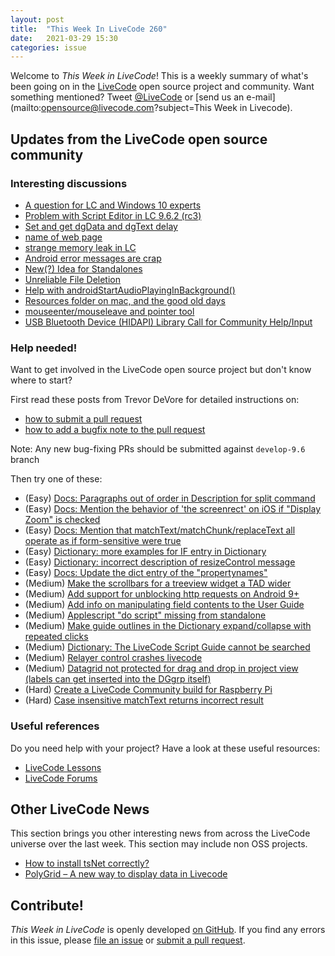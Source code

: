 ```yaml
---
layout: post
title:  "This Week In LiveCode 260"
date:   2021-03-29 15:30
categories: issue
---
```


Welcome to *This Week in LiveCode*!  This is a weekly summary of what's been
going on in the [LiveCode](https://livecode.com/) open source project and
community.  Want something mentioned?  Tweet
[@LiveCode](https://twitter.com/LiveCode) or
[send us an e-mail](mailto:opensource@livecode.com?subject=This Week in Livecode).

## Updates from the LiveCode open source community

<!--
### News & blog posts

- [How I built a Mobile App in LiveCode and Took Over the World](https://livecode.com/how-i-built-a-mobile-app-in-livecode-and-took-over-the-world/)
-->

### Interesting discussions

- [A question for LC and Windows 10 experts](https://www.mail-archive.com/use-livecode@lists.runrev.com/msg111485.html)
- [Problem with Script Editor in LC 9.6.2 (rc3)](https://www.mail-archive.com/use-livecode@lists.runrev.com/msg111503.html)
- [Set and get dgData and dgText delay](https://www.mail-archive.com/use-livecode@lists.runrev.com/msg111504.html)
- [name of web page](https://www.mail-archive.com/use-livecode@lists.runrev.com/msg111544.html)
- [strange memory leak in LC](https://www.mail-archive.com/use-livecode@lists.runrev.com/msg111554.html)
- [Android error messages are crap](https://www.mail-archive.com/use-livecode@lists.runrev.com/msg111558.html)
- [New(?) Idea for Standalones](https://www.mail-archive.com/use-livecode@lists.runrev.com/msg111571.html)
- [Unreliable File Deletion](https://www.mail-archive.com/use-livecode@lists.runrev.com/msg111598.html)
- [Help with androidStartAudioPlayingInBackground()](https://www.mail-archive.com/use-livecode@lists.runrev.com/msg111615.html)
- [Resources folder on mac, and the good old days](https://www.mail-archive.com/use-livecode@lists.runrev.com/msg111635.html)
- [mouseenter/mouseleave and pointer tool](https://www.mail-archive.com/use-livecode@lists.runrev.com/msg111645.html)
- [USB Bluetooth Device (HIDAPI) Library Call for Community Help/Input](https://forums.livecode.com/viewtopic.php?t=35637&p=203869#p203869)

<!--
## Updates in the LiveCode open source project

1 pull request was [merged since the last issue](https://github.com/search?q=org%3Alivecode+is%3Apublic+is%3Apr+is%3Amerged+merged%3A2021-03-15..2021-03-21&type=Issues).
-->
<!--
### New LiveCode releases

- [Release 9.6.2 RC-3](https://www.mail-archive.com/use-livecode@lists.runrev.com/msg111364.html)



### Notable changes

- [Fix Macos Big Sur visual effect rendering](https://github.com/livecode/livecode/pull/7528)
--->

<!--
### Bug of the week

- [Bug 23085 - VIsual effects doesn't wok on macOS Big Sur (11.2)](https://quality.livecode.com/show_bug.cgi?id=23085)

The reporter and the commenters provided a helpful sample stack and recipe that allowed us to test and confirm the problem quickly.
-->

### Help needed!

Want to get involved in the LiveCode open source project but don't know where
to start?  

First read these posts from Trevor DeVore for detailed instructions on:

- [how to submit a pull request](https://www.mail-archive.com/use-livecode@lists.runrev.com/msg98530.html)
- [how to add a bugfix note to the pull request](https://www.mail-archive.com/use-livecode@lists.runrev.com/msg98611.html)

Note: Any new bug-fixing PRs should be submitted against `develop-9.6` branch

Then try one of these:

- (Easy) [Docs: Paragraphs out of order in Description for split command](https://quality.livecode.com/show_bug.cgi?id=23071)
- (Easy) [Docs: Mention the behavior of 'the screenrect' on iOS if "Display Zoom" is checked](https://quality.livecode.com/show_bug.cgi?id=22949)
- (Easy) [Docs: Mention that matchText/matchChunk/replaceText all operate as if form-sensitive were true](https://quality.livecode.com/show_bug.cgi?id=15311)
- (Easy) [Dictionary: more examples for IF entry in Dictionary](https://quality.livecode.com/show_bug.cgi?id=22589)
- (Easy) [Dictionary: incorrect description of resizeControl message](https://quality.livecode.com/show_bug.cgi?id=17118)
- (Easy) [Docs: Update the dict entry of the "propertynames"](https://quality.livecode.com/show_bug.cgi?id=7375)
- (Medium) [Make the scrollbars for a treeview widget a TAD wider](https://quality.livecode.com/show_bug.cgi?id=23000)
- (Medium) [Add support for unblocking http requests on Android 9+](http://quality.livecode.com/show_bug.cgi?id=22400)
- (Medium) [Add info on manipulating field contents to the User Guide](http://quality.livecode.com/show_bug.cgi?id=18990)
- (Medium) [Applescript "do script" missing from standalone](http://quality.livecode.com/show_bug.cgi?id=20993)
- (Medium) [Make guide outlines in the Dictionary expand/collapse with repeated clicks](http://quality.livecode.com/show_bug.cgi?id=18184)
- (Medium) [Dictionary: The LiveCode Script Guide cannot be searched](http://quality.livecode.com/show_bug.cgi?id=15957)
- (Medium) [Relayer control crashes livecode](https://quality.livecode.com/show_bug.cgi?id=21460)
- (Medium) [Datagrid not protected for drag and drop in project view (labels can get inserted into the DGgrp itself)](https://quality.livecode.com/show_bug.cgi?id=21750)
- (Hard) [Create a LiveCode Community build for Raspberry Pi](http://forums.livecode.com/viewtopic.php?f=76&t=27912)
- (Hard) [Case insensitive matchText returns incorrect result](https://quality.livecode.com/show_bug.cgi?id=15312)

<!--
### Contributors this week

- *[livecodesam](https://github.com/livecodesam)*
-->

### Useful references

Do you need help with your project? Have a look at these useful resources:

- [LiveCode Lessons](https://lessons.livecode.com)
- [LiveCode Forums](https://forums.livecode.com/index.php)


## Other LiveCode News

This section brings you other interesting news from across the LiveCode universe over the last week. This section may include non OSS projects.

- [How to install tsNet correctly?](https://www.mail-archive.com/use-livecode@lists.runrev.com/msg111647.html)
- [PolyGrid – A new way to display data in Livecode](https://forums.livecode.com/viewtopic.php?t=35635&p=203833#p203833)

<!---
## Upcoming events

* [SoCal LiveCode Group Meeting: March 5, Pasadena](https://forums.livecode.com/viewtopic.php?f=50&t=33729)
--->

## Contribute!

*This Week in LiveCode* is openly developed
[on GitHub](https://github.com/livecode/this-week-in-livecode).
If you find any errors in this issue, please
[file an issue](https://github.com/livecode/this-week-in-livecode/issues) or
[submit a pull request](https://github.com/livecode/this-week-in-livecode/pulls).
